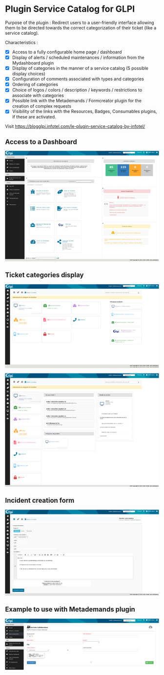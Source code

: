 # Plugin Service Catalog for GLPI

Purpose of the plugin : Redirect users to a user-friendly interface allowing them to be directed towards the correct categorization of their ticket (like a service catalog).

Characteristics :

- [X] Access to a fully configurable home page / dashboard
- [X] Display of alerts / scheduled maintenances / information from the Mydashboard plugin
- [X] Display of categories in the manner of a service catalog (5 possible display choices)
- [X] Configuration of comments associated with types and categories
- [X] Ordering of categories
- [X] Choice of logos / colors / description / keywords / restrictions to associate with categories
- [X] Possible link with the Metademands / Formcreator plugin for the creation of complex requests
- [X] Visibility of the links with the Resources, Badges, Consumables plugins, if these are activated.

Visit https://blogglpi.infotel.com/le-plugin-service-catalog-by-infotel/

## Access to a Dashboard

![Plugin Service Catalog](https://raw.githubusercontent.com/InfotelGLPI/servicecatalog/master/screenshots/dashboard.png "Plugin Service Catalog")

## Ticket categories display

![Plugin Service Catalog](https://raw.githubusercontent.com/InfotelGLPI/servicecatalog/master/screenshots/create_incident.png "Plugin Service Catalog")

![Plugin Service Catalog](https://raw.githubusercontent.com/InfotelGLPI/servicecatalog/master/screenshots/create_incident2.png "Plugin Service Catalog")

## Incident creation form

![Plugin Service Catalog](https://raw.githubusercontent.com/InfotelGLPI/servicecatalog/master/screenshots/create_incident_form.png "Plugin Service Catalog")

## Example to use with Metademands plugin 

![Plugin Service Catalog](https://raw.githubusercontent.com/InfotelGLPI/servicecatalog/master/screenshots/metademands.png "Plugin Service Catalog")
